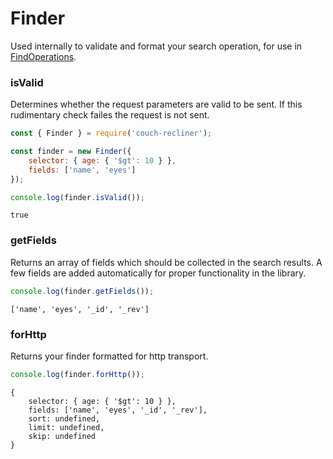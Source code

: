 Finder
===

Used internally to validate and format your search operation, for use in [FindOperations](./find-operations.md).

### isValid

Determines whether the request parameters are valid to be sent. If this rudimentary check failes the request is not sent.

```javascript
const { Finder } = require('couch-recliner');

const finder = new Finder({
    selector: { age: { '$gt': 10 } },
    fields: ['name', 'eyes']
});

console.log(finder.isValid());
```
```
true
```

### getFields

Returns an array of fields which should be collected in the search results. A few fields are added automatically for proper functionality in the library.

```javascript
console.log(finder.getFields());
```
```
['name', 'eyes', '_id', '_rev']
```

### forHttp

Returns your finder formatted for http transport.

```javascript
console.log(finder.forHttp());
```
```
{
    selector: { age: { '$gt': 10 } },
    fields: ['name', 'eyes', '_id', '_rev'],
    sort: undefined,
    limit: undefined,
    skip: undefined
}
```
